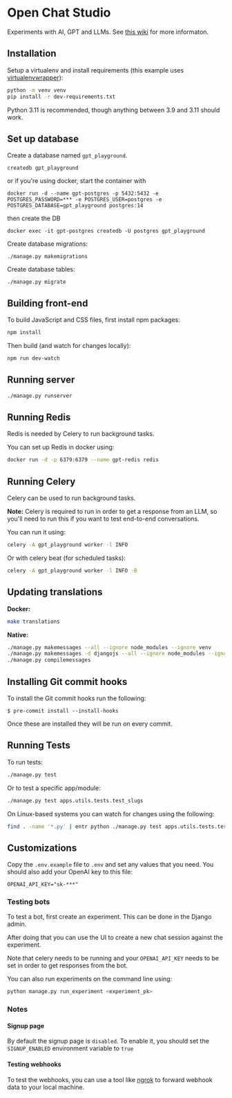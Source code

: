 # Open Chat Studio

Experiments with AI, GPT and LLMs. See [this wiki](https://github.com/dimagi/open-chat-studio/wiki) for more informaton.

## Installation

Setup a virtualenv and install requirements
(this example uses [virtualenvwrapper](https://virtualenvwrapper.readthedocs.io/en/latest/)):

```bash
python -m venv venv
pip install -r dev-requirements.txt
```

Python 3.11 is recommended, though anything between 3.9 and 3.11 should work.

## Set up database

Create a database named `gpt_playground`.

```
createdb gpt_playground
```

or if you're using docker, start the container with

```
docker run -d --name gpt-postgres -p 5432:5432 -e POSTGRES_PASSWORD=*** -e POSTGRES_USER=postgres -e POSTGRES_DATABASE=gpt_playground postgres:14
```
then create the DB
```
docker exec -it gpt-postgres createdb -U postgres gpt_playground
```

Create database migrations:

```
./manage.py makemigrations
```

Create database tables:

```
./manage.py migrate
```

## Building front-end

To build JavaScript and CSS files, first install npm packages:

```bash
npm install
```

Then build (and watch for changes locally):

```bash
npm run dev-watch
```


## Running server

```bash
./manage.py runserver
```

## Running Redis

Redis is needed by Celery to run background tasks.

You can set up Redis in docker using:

```bash
docker run -d -p 6379:6379 --name gpt-redis redis
```

## Running Celery

Celery can be used to run background tasks.

**Note:** Celery is required to run in order to get a response from an LLM, so you'll need to run this if you want to test end-to-end conversations.

You can run it using:

```bash
celery -A gpt_playground worker -l INFO
```

Or with celery beat (for scheduled tasks):

```bash
celery -A gpt_playground worker -l INFO -B
```

## Updating translations

**Docker:**

```bash
make translations
```

**Native:**

```bash
./manage.py makemessages --all --ignore node_modules --ignore venv
./manage.py makemessages -d djangojs --all --ignore node_modules --ignore venv
./manage.py compilemessages
```

## Installing Git commit hooks

To install the Git commit hooks run the following:

```shell
$ pre-commit install --install-hooks
```

Once these are installed they will be run on every commit.

## Running Tests

To run tests:

```bash
./manage.py test
```

Or to test a specific app/module:

```bash
./manage.py test apps.utils.tests.test_slugs
```

On Linux-based systems you can watch for changes using the following:

```bash
find . -name '*.py' | entr python ./manage.py test apps.utils.tests.test_slugs
```


## Customizations

Copy the `.env.example` file to `.env` and set any values that you need.
You should also add your OpenAI key to this file:

```
OPENAI_API_KEY="sk-***"
```

### Testing bots

To test a bot, first create an experiment. This can be done in the Django admin.

After doing that you can use the UI to create a new chat session against the experiment.

Note that celery needs to be running and your `OPENAI_API_KEY` needs to be set in order to get responses from the bot.

You can also run experiments on the command line using:

```bash
python manage.py run_experiment <experiment_pk>
```

### Notes
#### Signup page
By default the signup page is `disabled`. To enable it, you should set the `SIGNUP_ENABLED` environment variable to `true`

#### Testing webhooks
To test the webhooks, you can use a tool like [ngrok](https://ngrok.com/docs/getting-started/) to forward webhook data to your local machine.



